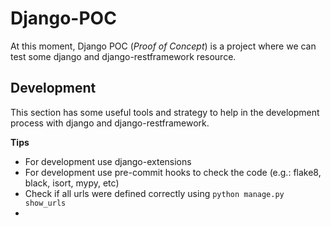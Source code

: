 # Django-POC

At this moment, Django POC (*Proof of Concept*) is a project where we can test some django and django-restframework resource.


## Development

This section has some useful tools and strategy to help in
the development process with django and django-restframework.

**Tips**

- For development use django-extensions
- For development use pre-commit hooks to check the code (e.g.: flake8, black, isort, mypy, etc)
- Check if all urls were defined correctly using `python manage.py show_urls`
-

